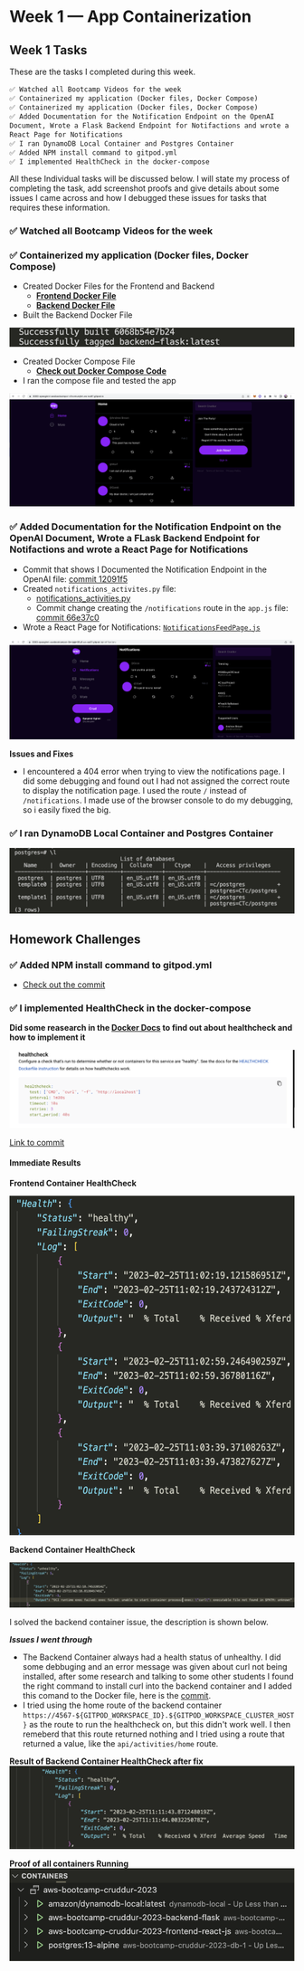 # Week 1 — App Containerization

## Week 1 Tasks

These are the tasks I completed during this week.

```
✅ Watched all Bootcamp Videos for the week
✅ Containerized my application (Docker files, Docker Compose)
✅ Containerized my application (Docker files, Docker Compose)
✅ Added Documentation for the Notification Endpoint on the OpenAI Document, Wrote a Flask Backend Endpoint for Notifactions and wrote a React Page for Notifications
✅ I ran DynamoDB Local Container and Postgres Container
✅ Added NPM install command to gitpod.yml
✅ I implemented HealthCheck in the docker-compose
```
All these Individual tasks will be discussed below. I will state my process of completing the task, add screenshot proofs and give details about some issues I came across and how I debugged these issues for tasks that requires these information.

### ✅ Watched all Bootcamp Videos for the week

### ✅ Containerized my application (Docker files, Docker Compose)

- Created Docker Files for the Frontend and Backend
    - **[Frontend Docker File](https://github.com/OpeOginni/aws-bootcamp-cruddur-2023/blob/main/frontend-react-js/Dockerfile)**
    - **[Backend Docker File](https://github.com/OpeOginni/aws-bootcamp-cruddur-2023/blob/main/backend-flask/Dockerfile)**
- Built the Backend Docker File
<img src="screenshots/week1/week1_0.png" >

- Created Docker Compose File
    - **[Check out Docker Compose Code](https://github.com/OpeOginni/aws-bootcamp-cruddur-2023/blob/main/docker-compose.yml)**
- I ran the compose file and tested the app
<img src="screenshots/week1/week1_2.png" >

### ✅ Added Documentation for the Notification Endpoint on the OpenAI Document, Wrote a FLask Backend Endpoint for Notifactions and wrote a React Page for Notifications

- Commit that shows I Documented the Notification Endpoint in the OpenAI file: [commit 12091f5](https://github.com/OpeOginni/aws-bootcamp-cruddur-2023/commit/12091f574cd7e580342cc52971b7ad5a8070ede6)
- Created `notifications_activites.py` file: 
    - [notifications_activities.py](https://github.com/OpeOginni/aws-bootcamp-cruddur-2023/blob/main/backend-flask/services/notifications_activities.py)
    - Commit change creating the `/notifications` route in the `app.js` file: [commit 66e37c0](https://github.com/OpeOginni/aws-bootcamp-cruddur-2023/commit/66e37c0b62875f45a60fbbfad3e38da2729fcf98)
- Wrote a React Page for Notifications: [`NotificationsFeedPage.js`](https://github.com/OpeOginni/aws-bootcamp-cruddur-2023/blob/main/frontend-react-js/src/pages/NotificationsFeedPage.js)
<img src="screenshots/week1/week1_3.png" >

**Issues and Fixes**

- I encountered a 404 error when trying to view the notifications page. I did some debugging and found out I had not assigned the correct route to display the notification page. I used the route `/` instead of `/notifications`. I made use of the browser console to do my debugging, so i easily fixed the big.

### ✅ I ran DynamoDB Local Container and Postgres Container
<img src="screenshots/week1/week1_4.png" >

## Homework Challenges

### ✅ Added NPM install command to gitpod.yml

- [Check out the commit](https://github.com/OpeOginni/aws-bootcamp-cruddur-2023/commit/2049edad4784d69ee4abfa296d2f6c386e041b1a) 

### ✅ I implemented HealthCheck in the docker-compose

**Did some reasearch in the [Docker Docs](https://docs.docker.com/compose/compose-file/compose-file-v3/#healthcheck) to find out about healthcheck and how to implement it**

<img src="screenshots/week1/week1_8.png" >

[Link to commit](https://github.com/OpeOginni/aws-bootcamp-cruddur-2023/commit/d39f43fdb4bd1cae86eeec10b88a01abbabb4347)

#### Immediate Results
**Frontend Container HealthCheck**

<img src="screenshots/week1/week1_6.png" height="600px">

**Backend Container HealthCheck**

<img src="screenshots/week1/week1_7.png" width="600px">

I solved the backend container issue, the description is shown below.


***Issues I went through***
- The Backend Container always had a health status of unhealthy. I did some debbuging and an error message was given about curl not being installed, after some research and talking to some other students I found the right command to install curl into the backend container and I added this comand to the Docker file, here is the [commit](https://github.com/OpeOginni/aws-bootcamp-cruddur-2023/commit/347627d31fd5d3efb0caf221d048c4425e0e9032).
- I tried using the home route of the backend container `https://4567-${GITPOD_WORKSPACE_ID}.${GITPOD_WORKSPACE_CLUSTER_HOST}` as the route to run the healthcheck on, but this didn't work well. I then remeberd that this route returned nothing and I tried using a route that returned a value, like the `api/activities/home` route.

**Result of Backend Container HealthCheck after fix**
<img src="screenshots/week1/week1_9.png" >

**Proof of all containers Running**
<img src="screenshots/week1/week1_5.png" >
